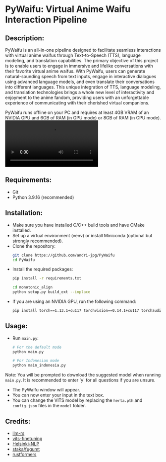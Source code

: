 # PyWaifu: Virtual Anime Waifu Interaction Pipeline

## Description:
PyWaifu is an all-in-one pipeline designed to facilitate seamless interactions with virtual anime waifus through Text-to-Speech (TTS), language modeling, and translation capabilities. The primary objective of this project is to enable users to engage in immersive and lifelike conversations with their favorite virtual anime waifus. With PyWaifu, users can generate natural-sounding speech from text inputs, engage in interactive dialogues using advanced language models, and even translate their conversations into different languages. This unique integration of TTS, language modeling, and translation technologies brings a whole new level of interactivity and enjoyment to the anime fandom, providing users with an unforgettable experience of communicating with their cherished virtual companions.

PyWaifu runs offline on your PC and requires at least 4GB VRAM of an NVIDIA GPU and 6GB of RAM (in GPU mode) or 8GB of RAM (in CPU mode).
<video src="src/example.mp4" controls>
  Your browser does not support the video tag.
</video>
## Requirements:
- Git
- Python 3.9.16 (recommended)

## Installation:
- Make sure you have installed C/C++ build tools and have CMake installed.
- Set up a virtual environment (venv) or install Miniconda (optional but strongly recommended).
- Clone the repository:
  ```bash
  git clone https://github.com/andri-jpg/PyWaifu
  cd PyWaifu
  ```
- Install the required packages:
  ```bash
  pip install -r requirements.txt

  cd monotonic_align
  python setup.py build_ext --inplace
  ```
- If you are using an NVIDIA GPU, run the following command:
  ```bash
  pip install torch==1.13.1+cu117 torchvision==0.14.1+cu117 torchaudio==0.13.1 --extra-index-url https://download.pytorch.org/whl/cu117
  ```

## Usage:
- Run `main.py`:
  ```bash
  # For the default mode
  python main.py

  # For Indonesian mode
  python main_indonesia.py
  ```

Note: You will be prompted to download the suggested model when running `main.py`. It is recommended to enter 'y' for all questions if you are unsure.

- The PyWaifu window will appear.
- You can now enter your input in the text box.
- You can change the VITS model by replacing the `herta.pth` and `config.json` files in the `model` folder.

## Credits:
- [llm-rs](https://github.com/LLukas22/llm-rs-python)
- [vits-finetuning](https://github.com/SayaSS/vits-finetuning)
- [Helsinki-NLP](https://huggingface.co/Helsinki-NLP)
- [staka/fugumt](https://huggingface.co/staka/fugumt-ja-en)
- [rustformers](https://github.com/rustformers/llm)
